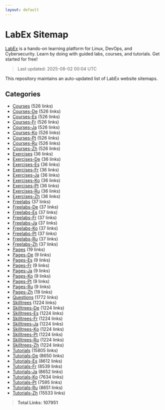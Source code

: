 ```yaml
---
layout: default
---
```


# LabEx Sitemap

[LabEx](https://labex.io) is a hands-on learning platform for Linux, DevOps, and Cybersecurity. Learn by doing with guided labs, courses, and tutorials. Get started for free!

> Last updated: 2025-08-02 00:04 UTC

This repository maintains an auto-updated list of LabEx website sitemaps.

## Categories

- [Courses](categories/courses.md) (526 links)
- [Courses-De](categories/courses-de.md) (526 links)
- [Courses-Es](categories/courses-es.md) (526 links)
- [Courses-Fr](categories/courses-fr.md) (526 links)
- [Courses-Ja](categories/courses-ja.md) (526 links)
- [Courses-Ko](categories/courses-ko.md) (526 links)
- [Courses-Pt](categories/courses-pt.md) (526 links)
- [Courses-Ru](categories/courses-ru.md) (526 links)
- [Courses-Zh](categories/courses-zh.md) (526 links)
- [Exercises](categories/exercises.md) (36 links)
- [Exercises-De](categories/exercises-de.md) (36 links)
- [Exercises-Es](categories/exercises-es.md) (36 links)
- [Exercises-Fr](categories/exercises-fr.md) (36 links)
- [Exercises-Ja](categories/exercises-ja.md) (36 links)
- [Exercises-Ko](categories/exercises-ko.md) (36 links)
- [Exercises-Pt](categories/exercises-pt.md) (36 links)
- [Exercises-Ru](categories/exercises-ru.md) (36 links)
- [Exercises-Zh](categories/exercises-zh.md) (36 links)
- [Freelabs](categories/freelabs.md) (37 links)
- [Freelabs-De](categories/freelabs-de.md) (37 links)
- [Freelabs-Es](categories/freelabs-es.md) (37 links)
- [Freelabs-Fr](categories/freelabs-fr.md) (37 links)
- [Freelabs-Ja](categories/freelabs-ja.md) (37 links)
- [Freelabs-Ko](categories/freelabs-ko.md) (37 links)
- [Freelabs-Pt](categories/freelabs-pt.md) (37 links)
- [Freelabs-Ru](categories/freelabs-ru.md) (37 links)
- [Freelabs-Zh](categories/freelabs-zh.md) (37 links)
- [Pages](categories/pages.md) (19 links)
- [Pages-De](categories/pages-de.md) (9 links)
- [Pages-Es](categories/pages-es.md) (9 links)
- [Pages-Fr](categories/pages-fr.md) (9 links)
- [Pages-Ja](categories/pages-ja.md) (9 links)
- [Pages-Ko](categories/pages-ko.md) (9 links)
- [Pages-Pt](categories/pages-pt.md) (9 links)
- [Pages-Ru](categories/pages-ru.md) (9 links)
- [Pages-Zh](categories/pages-zh.md) (19 links)
- [Questions](categories/questions.md) (1772 links)
- [Skilltrees](categories/skilltrees.md) (1224 links)
- [Skilltrees-De](categories/skilltrees-de.md) (1224 links)
- [Skilltrees-Es](categories/skilltrees-es.md) (1224 links)
- [Skilltrees-Fr](categories/skilltrees-fr.md) (1224 links)
- [Skilltrees-Ja](categories/skilltrees-ja.md) (1224 links)
- [Skilltrees-Ko](categories/skilltrees-ko.md) (1224 links)
- [Skilltrees-Pt](categories/skilltrees-pt.md) (1224 links)
- [Skilltrees-Ru](categories/skilltrees-ru.md) (1224 links)
- [Skilltrees-Zh](categories/skilltrees-zh.md) (1224 links)
- [Tutorials](categories/tutorials.md) (15805 links)
- [Tutorials-De](categories/tutorials-de.md) (8650 links)
- [Tutorials-Es](categories/tutorials-es.md) (8612 links)
- [Tutorials-Fr](categories/tutorials-fr.md) (8539 links)
- [Tutorials-Ja](categories/tutorials-ja.md) (8652 links)
- [Tutorials-Ko](categories/tutorials-ko.md) (7634 links)
- [Tutorials-Pt](categories/tutorials-pt.md) (7595 links)
- [Tutorials-Ru](categories/tutorials-ru.md) (8651 links)
- [Tutorials-Zh](categories/tutorials-zh.md) (15533 links)

> **Total Links: 107951**
